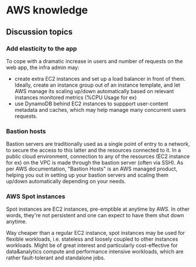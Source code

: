 # AWS knowledge
## Discussion topics
### Add elasticity to the app
To cope with a dramatic increase in users and number of requests on the web app, the infra admin may:
- create extra EC2 instances and set up a load balancer in front of them. Ideally, create an instance group out of an instance template, and let AWS manage its scaling up/down automatically based on relevant instances monitored metrics (%CPU Usage for ex)
- use DynamoDB behind EC2 instances to suppport user-content metadata and caches, which may help manage many concurrent users requests.

### Bastion hosts
Bastion servers are traditionally used as a single point of entry to a network, to secure the access to this latter and the resources connected to it. In a public cloud environment, connection to any of the resources (EC2 instance for ex) on the VPC is made through the bastion server (often via SSH).
As per AWS documentation, "Bastion Hosts" is an AWS managed product, helping you out in setting up your bastion servers and scaling them up/down automatically depending on your needs.

### AWS Spot instances
Spot instances are EC2 instances, pre-emptible at anytime by AWS. In other words, they're not persistent and one can expect to have them shut down anytime.

Way cheaper than a regular EC2 instance, spot instances may be used for flexible workloads, i.e. stateless and loosely coupled to other instances workloads. Might be of great interest and particularly cost-effective for data&analytics compute and performance intensive workloads, which are rather fault-tolerant and standalone jobs.